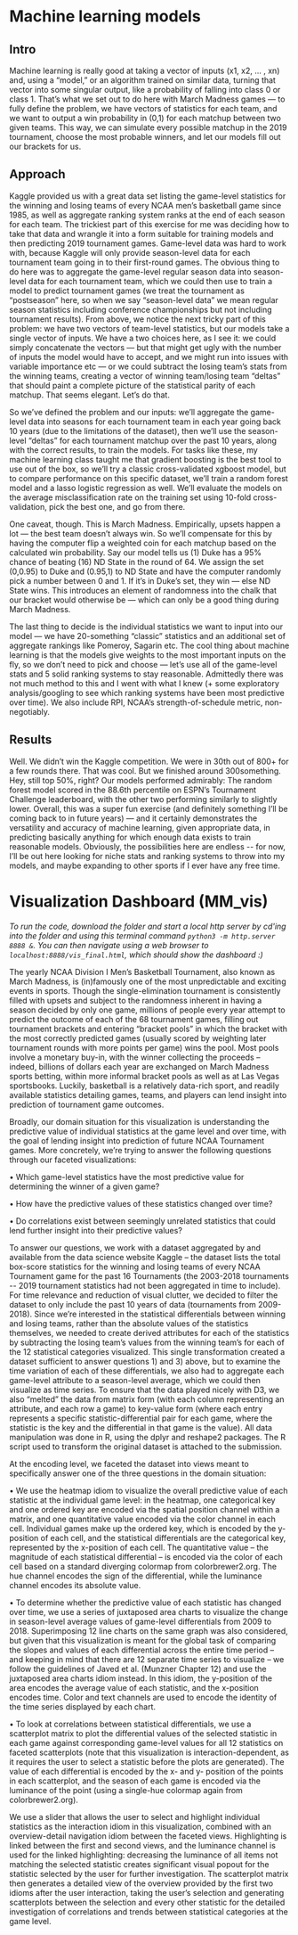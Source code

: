 # Machine learning models

## Intro

Machine learning is really good at taking a vector of inputs (x1, x2, ... , xn) and, using a “model,” or an algorithm trained on similar data, turning that vector into some singular output, like a probability of falling into class 0 or class 1. That’s what we set out to do here with March Madness games — to fully define the problem, we have vectors of statistics for each team, and we want to output a win probability in (0,1) for each matchup between two given teams. This way, we can simulate every possible matchup in the 2019 tournament, choose the most probable winners, and let our models fill out our brackets for us.

## Approach

Kaggle provided us with a great data set listing the game-level statistics for the winning and losing teams of every NCAA men’s basketball game since 1985, as well as aggregate ranking system ranks at the end of each season for each team. The trickiest part of this exercise for me was deciding how to take that data and wrangle it into a form suitable for training models and then predicting 2019 tournament games. Game-level data was hard to work with, because Kaggle will only provide season-level data for each tournament team going in to their first-round games. The obvious thing to do here was to aggregate the game-level regular season data into season-level data for each tournament team, which we could then use to train a model to predict tournament games (we treat the tournament as “postseason” here, so when we say “season-level data” we mean regular season statistics including conference championships but not including tournament results). From above, we notice the next tricky part of this problem: we have two vectors of team-level statistics, but our models take a single vector of inputs. We have a two choices here, as I see it: we could simply concatenate the vectors — but that might get ugly with the number of inputs the model would have to accept, and we might run into issues with variable importance etc — or we could subtract the losing team’s stats from the winning teams, creating a vector of winning team/losing team “deltas” that should paint a complete picture of the statistical parity of each matchup. That seems elegant. Let’s do that.

So we’ve defined the problem and our inputs: we’ll aggregate the game-level data into seasons for each tournament team in each year going back 10 years (due to the limitations of the dataset), then we’ll use the season-level “deltas” for each tournament matchup over the past 10 years, along with the correct results, to train the models. For tasks like these, my machine learning class taught me that gradient boosting is the best tool to use out of the box, so we’ll try a classic cross-validated xgboost model, but to compare performance on this specific dataset, we’ll train a random forest model and a lasso logistic regression as well. We’ll evaluate the models on the average misclassification rate on the training set using 10-fold cross-validation, pick the best one, and go from there. 

One caveat, though. This is March Madness. Empirically, upsets happen a lot — the best team doesn’t always win. So we’ll compensate for this by having the computer flip a weighted coin for each matchup based on the calculated win probability. Say our model tells us (1) Duke has a 95% chance of beating (16) ND State in the round of 64. We assign the set (0,0.95) to Duke and (0.95,1) to ND State and have the computer randomly pick a number between 0 and 1. If it’s in Duke’s set, they win — else ND State wins. This introduces an element of randomness into the chalk that our bracket would otherwise be — which can only be a good thing during March Madness.

The last thing to decide is the individual statistics we want to input into our model — we have 20-something “classic” statistics and an additional set of aggregate rankings like Pomeroy, Sagarin etc. The cool thing about machine learning is that the models give weights to the most important inputs on the fly, so we don’t need to pick and choose — let’s use all of the game-level stats and 5 solid ranking systems to stay reasonable. Admittedly there was not much method to this and I went with what I knew (+ some exploratory analysis/googling to see which ranking systems have been most predictive over time). We also include RPI, NCAA’s strength-of-schedule metric, non-negotiably.

## Results

Well. We didn’t win the Kaggle competition. We were in 30th out of 800+ for a few rounds there. That was cool. But we finished around 300something. Hey, still top 50%, right? Our models performed admirably: The random forest model scored in the 88.6th percentile on ESPN’s Tournament Challenge leaderboard, with the other two performing similarly to slightly lower. Overall, this was a super fun exercise (and definitely something I’ll be coming back to in future years) — and it certainly demonstrates the versatility and accuracy of machine learning, given appropriate data, in predicting basically anything for which enough data exists to train reasonable models. Obviously, the possibilities here are endless -- for now, I’ll be out here looking for niche stats and ranking systems to throw into my models, and maybe expanding to other sports if I ever have any free time.

# Visualization Dashboard (MM_vis)

*To run the code, download the folder and start a local http server by cd'ing into the folder and using this terminal command `python3 -m http.server 8888 &`. You can then navigate using a web browser to `localhost:8888/vis_final.html`, which should show the dashboard :)*

The yearly NCAA Division I Men’s Basketball Tournament, also known as March Madness, is (in)famously one of the most unpredictable and exciting events in sports. Though the single-elimination tournament is consistently filled with upsets and subject to the randomness inherent in having a season decided by only one game, millions of people every year attempt to predict the outcome of each of the 68 tournament games, filling out tournament brackets and entering “bracket pools” in which the bracket with the most correctly predicted games (usually scored by weighting later tournament rounds with more points per game) wins the pool. Most pools involve a monetary buy-in, with the winner collecting the proceeds – indeed, billions of dollars each year are exchanged on March Madness sports betting, within more informal bracket pools as well as at Las Vegas sportsbooks. Luckily, basketball is a relatively data-rich sport, and readily available statistics detailing games, teams, and players can lend insight into prediction of tournament game outcomes. 

Broadly, our domain situation for this visualization is understanding the predictive value of individual statistics at the game level and over time, with the goal of lending insight into prediction of future NCAA Tournament games. More concretely, we’re trying to answer the following questions through our faceted visualizations: 

•	Which game-level statistics have the most predictive value for determining the winner of a given game?

•	How have the predictive values of these statistics changed over time? 

•	Do correlations exist between seemingly unrelated statistics that could lend further insight into their predictive values?


To answer our questions, we work with a dataset aggregated by and available from the data science website Kaggle – the dataset lists the total box-score statistics for the winning and losing teams of every NCAA Tournament game for the past 16 Tournaments (the 2003-2018 tournaments -- 2019 tournament statistics had not been aggregated in time to include). For time relevance and reduction of visual clutter, we decided to filter the dataset to only include the past 10 years of data (tournaments from 2009-2018). Since we’re interested in the statistical differentials between winning and losing teams, rather than the absolute values of the statistics themselves, we needed to create derived attributes for each of the statistics by subtracting the losing team’s values from the winning team’s for each of the 12 statistical categories visualized. This single transformation created a dataset sufficient to answer questions 1) and 3) above, but to examine the time variation of each of these differentials, we also had to aggregate each game-level attribute to a season-level average, which we could then visualize as time series. To ensure that the data played nicely with D3, we also “melted” the data from matrix form (with each column representing an attribute, and each row a game) to key-value form (where each entry represents a specific statistic-differential pair for each game, where the statistic is the key and the differential in that game is the value). All data manipulation was done in R, using the dplyr and reshape2 packages. The R script used to transform the original dataset is attached to the submission.

At the encoding level, we faceted the dataset into views meant to specifically answer one of the three questions in the domain situation:

•	We use the heatmap idiom to visualize the overall predictive value of each statistic at the individual game level: in the heatmap, one categorical key and one ordered key are encoded via the spatial position channel within a matrix, and one quantitative value encoded via the color channel in each cell. Individual games make up the ordered key, which is encoded by the y-position of each cell, and the statistical differentials are the categorical key, represented by the x-position of each cell. The quantitative value – the magnitude of each statistical differential – is encoded via the color of each cell based on a standard diverging colormap from colorbrewer2.org. The hue channel encodes the sign of the differential, while the luminance channel encodes its absolute value. 

•	To determine whether the predictive value of each statistic has changed over time, we use a series of juxtaposed area charts to visualize the change in season-level average values of game-level differentials from 2009 to 2018. Superimposing 12 line charts on the same graph was also considered, but given that this visualization is meant for the global task of comparing the slopes and values of each differential across the entire time period – and keeping in mind that there are 12 separate time series to visualize – we follow the guidelines of Javed et al. (Munzner Chapter 12) and use the juxtaposed area charts idiom instead. In this idiom, the y-position of the area encodes the average value of each statistic, and the x-position encodes time. Color and text channels are used to encode the identity of the time series displayed by each chart.

•	To look at correlations between statistical differentials, we use a scatterplot matrix to plot the differential values of the selected statistic in each game against corresponding game-level values for all 12 statistics on faceted scatterplots (note that this visualization is interaction-dependent, as it requires the user to select a statistic before the plots are generated). The value of each differential is encoded by the x- and y- position of the points in each scatterplot, and the season of each game is encoded via the luminance of the point (using a single-hue colormap again from colorbrewer2.org).

We use a slider that allows the user to select and highlight individual statistics as the interaction idiom in this visualization, combined with an overview-detail navigation idiom between the faceted views. Highlighting is linked between the first and second views, and the luminance channel is used for the linked highlighting: decreasing the luminance of all items not matching the selected statistic creates significant visual popout for the statistic selected by the user for further investigation. The scatterplot matrix then generates a detailed view of the overview provided by the first two idioms after the user interaction, taking the user’s selection and generating scatterplots between the selection and every other statistic for the detailed investigation of correlations and trends between statistical categories at the game level.

